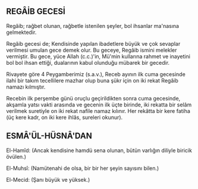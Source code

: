 ## REGÂİB GECESİ

Regâib; rağbet olunan, rağbetle istenilen şeyler, bol ihsanlar ma'nasına gelmektedir.

Regâib gecesi de; Kendisinde yapılan ibadetlere büyük ve çok sevaplar verilmesi umulan gece demek olur. Bu geceye, Regâib ismini melekler vermiştir. Bu gece, yüce Al­lah (c.c.)'in, Mü'min kullarına rahmet ve ina­yetini bol bol ihsan ettiği, dualarının kabul olunduğu mübarek bir gecedir.

Rivayete göre 4 Peygamberimiz (s.a.v.), Receb ayının ilk cuma gecesinde ilahi bir ta­kım tecellilere mazhar olup buna şükr için on iki rekat Regâib namazı kılmıştır.

Recebin ilk perşembe günü oruçlu geçi­rildikten sonra cuma gecesinde, akşamla yat­sı vakti arasında ve gecenin ilk üçte birinde, iki rekatta bir selâm verilmek suretiyle on iki rekat nafile namaz kılınır. Her rekâtta bir kere fatiha (üç kere kadr, on iki kere ihlâs, sureleri okunur).

## ESMÂ'ÜL-HÜSNÂ'DAN

El-Hamîd: (Ancak kendisine hamdü se­na olunan, bütün varlığın diliyle biricik övülen.)

El-Muhsî: (Namütenahi de olsa, bir bir her şeyin sayısını bilen.)

El-Mecid: (Şanı büyük ve yüksek.)
